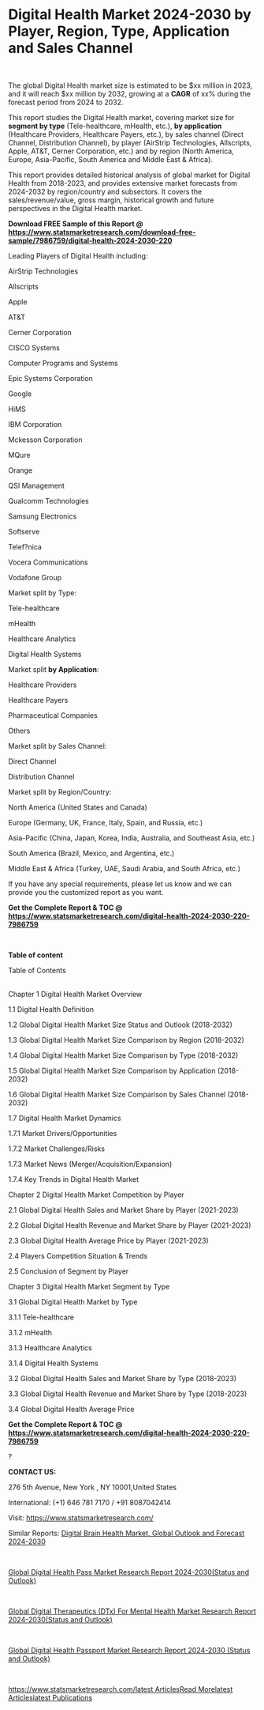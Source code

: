 <h1>Digital Health Market 2024-2030 by Player, Region, Type, Application and Sales Channel</h1><br/><p>The global Digital Health market size is estimated to be $xx million in 2023, and it will reach $xx million by 2032, growing at a <strong>CAGR</strong> of xx% during the forecast period from 2024 to 2032.</p>
 
 
 
 <p>This report studies the Digital Health market, covering market size for <strong>segment by type</strong> (Tele-healthcare, mHealth, etc.), <strong>by application</strong> (Healthcare Providers, Healthcare Payers, etc.), by sales channel (Direct Channel, Distribution Channel), by player (AirStrip Technologies, Allscripts, Apple, AT&T, Cerner Corporation, etc.) and by region (North America, Europe, Asia-Pacific, South America and Middle East & Africa).</p>
 
 
 
 <p>This report provides detailed historical analysis of global market for Digital Health from 2018-2023, and provides extensive market forecasts from 2024-2032 by region/country and subsectors. It covers the sales/revenue/value, gross margin, historical growth and future perspectives in the Digital Health market.</p>
 
 
 
 <p><strong>Download FREE Sample of this Report @ <a href="https://www.statsmarketresearch.com/download-free-sample/7986759/digital-health-2024-2030-220">https://www.statsmarketresearch.com/download-free-sample/7986759/digital-health-2024-2030-220</a></strong></p>
 
 
 
 <p>Leading Players of Digital Health including:</p>
 
 
 
 <p>AirStrip Technologies</p>
 
 
 
 <p>Allscripts</p>
 
 
 
 <p>Apple</p>
 
 
 
 <p>AT&T</p>
 
 
 
 <p>Cerner Corporation</p>
 
 
 
 <p>CISCO Systems</p>
 
 
 
 <p>Computer Programs and Systems</p>
 
 
 
 <p>Epic Systems Corporation</p>
 
 
 
 <p>Google</p>
 
 
 
 <p>HiMS</p>
 
 
 
 <p>IBM Corporation</p>
 
 
 
 <p>Mckesson Corporation</p>
 
 
 
 <p>MQure</p>
 
 
 
 <p>Orange</p>
 
 
 
 <p>QSI Management</p>
 
 
 
 <p>Qualcomm Technologies</p>
 
 
 
 <p>Samsung Electronics</p>
 
 
 
 <p>Softserve</p>
 
 
 
 <p>Telef?nica</p>
 
 
 
 <p>Vocera Communications</p>
 
 
 
 <p>Vodafone Group</p>
 
 
 
 <p>Market split by Type:</p>
 
 
 
 <p>Tele-healthcare</p>
 
 
 
 <p>mHealth</p>
 
 
 
 <p>Healthcare Analytics</p>
 
 
 
 <p>Digital Health Systems</p>
 
 
 
 <p>Market split <strong>by Application</strong>:</p>
 
 
 
 <p>Healthcare Providers</p>
 
 
 
 <p>Healthcare Payers</p>
 
 
 
 <p>Pharmaceutical Companies</p>
 
 
 
 <p>Others</p>
 
 
 
 <p>Market split by Sales Channel:</p>
 
 
 
 <p>Direct Channel</p>
 
 
 
 <p>Distribution Channel</p>
 
 
 
 <p>Market split by Region/Country:</p>
 
 
 
 <p>North America (United States and Canada)</p>
 
 
 
 <p>Europe (Germany, UK, France, Italy, Spain, and Russia, etc.)</p>
 
 
 
 <p>Asia-Pacific (China, Japan, Korea, India, Australia, and Southeast Asia, etc.)</p>
 
 
 
 <p>South America (Brazil, Mexico, and Argentina, etc.)</p>
 
 
 
 <p>Middle East & Africa (Turkey, UAE, Saudi Arabia, and South Africa, etc.)</p>
 
 
 
 <p>If you have any special requirements, please let us know and we can provide you the customized report as you want.</p>
 
 
 
 <div><b>Get the Complete Report & TOC @ <a href="https://www.statsmarketresearch.com/digital-health-2024-2030-220-7986759">https://www.statsmarketresearch.com/digital-health-2024-2030-220-7986759</a></b></div>
 
 
 
 <p><br />
 
 <b>Table of content</b></p>
 
 
 
 <p>Table of Contents<br />
 
 <br />
 
 Chapter 1 Digital Health Market Overview<br />
 
 1.1 Digital Health Definition<br />
 
 1.2 Global Digital Health Market Size Status and Outlook (2018-2032)<br />
 
 1.3 Global Digital Health Market Size Comparison by Region (2018-2032)<br />
 
 1.4 Global Digital Health Market Size Comparison by Type (2018-2032)<br />
 
 1.5 Global Digital Health Market Size Comparison by Application (2018-2032)<br />
 
 1.6 Global Digital Health Market Size Comparison by Sales Channel (2018-2032)<br />
 
 1.7 Digital Health Market Dynamics<br />
 
 1.7.1 Market Drivers/Opportunities<br />
 
 1.7.2 Market Challenges/Risks<br />
 
 1.7.3 Market News (Merger/Acquisition/Expansion)<br />
 
 1.7.4 Key Trends in Digital Health Market<br />
 
 Chapter 2 Digital Health Market Competition by Player<br />
 
 2.1 Global Digital Health Sales and Market Share by Player (2021-2023)<br />
 
 2.2 Global Digital Health Revenue and Market Share by Player (2021-2023)<br />
 
 2.3 Global Digital Health Average Price by Player (2021-2023)<br />
 
 2.4 Players Competition Situation & Trends<br />
 
 2.5 Conclusion of Segment by Player<br />
 
 Chapter 3 Digital Health Market Segment by Type<br />
 
 3.1 Global Digital Health Market by Type<br />
 
 3.1.1 Tele-healthcare<br />
 
 3.1.2 mHealth<br />
 
 3.1.3 Healthcare Analytics<br />
 
 3.1.4 Digital Health Systems<br />
 
 3.2 Global Digital Health Sales and Market Share by Type (2018-2023)<br />
 
 3.3 Global Digital Health Revenue and Market Share by Type (2018-2023)<br />
 
 3.4 Global Digital Health Average Price</p>
 
 
 
 <div><b>Get the Complete Report & TOC @ <a href="https://www.statsmarketresearch.com/digital-health-2024-2030-220-7986759">https://www.statsmarketresearch.com/digital-health-2024-2030-220-7986759</a></b></div>
 
 
 
 <p>? </p>
 
 
 
 <p><b>CONTACT US:</b><br />
 
 276 5th Avenue, New York , NY 10001,United States<br />
 
 International: (+1) 646 781 7170 / +91 8087042414<br />
 
 Visit: <a href="https://www.statsmarketresearch.com/">https://www.statsmarketresearch.com/</a><br />
 
 Similar Reports: <a href="https://www.statsmarketresearch.com/digital-health-2024-2030-220-7986759">Digital Brain Health Market, Global Outlook and Forecast 2024-2030</a><br />
 
 <br />
 
 <a href="https://www.statsmarketresearch.com/digital-health-2024-2030-220-7986759">Global Digital Health Pass Market Research Report 2024-2030(Status and Outlook)</a><br />
 
 <br />
 
 <a href="https://www.statsmarketresearch.com/digital-health-2024-2030-220-7986759">Global Digital Therapeutics (DTx) For Mental Health Market Research Report 2024-2030(Status and Outlook)</a><br />
 
 <br />
 
 <a href="https://www.statsmarketresearch.com/digital-health-2024-2030-220-7986759">Global Digital Health Passport Market Research Report 2024-2030 (Status and Outlook)</a><br />
 
 <br />
 
 <a href="https://gyeongbokgung.com">https://www.statsmarketresearch.com/</a><a href="https://hallyeomaritime.com">latest Articles</a><a href="https://jingwansa.com">Read More</a><a href="https://nguoiviet.jp/">latest Articles</a><a href="https://www.intelmarketresearch.com/">latest Publications</a></p>